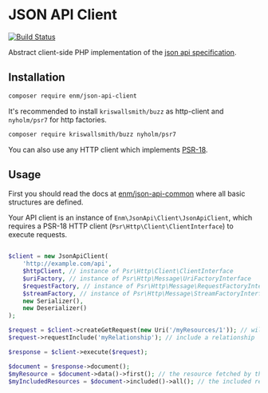 JSON API Client
===============
[![Build Status](https://travis-ci.org/eosnewmedia/JSON-API-Client.svg?branch=master)](https://travis-ci.org/eosnewmedia/JSON-API-Client) 

Abstract client-side PHP implementation of the [json api specification](http://jsonapi.org/format/).

## Installation

```sh
composer require enm/json-api-client
```

It's recommended to install `kriswallsmith/buzz` as http-client and `nyholm/psr7` for http factories.

```sh
composer require kriswallsmith/buzz nyholm/psr7
```

You can also use any HTTP client which implements [PSR-18](https://www.php-fig.org/psr/psr-18/).

## Usage
First you should read the docs at [enm/json-api-common](https://eosnewmedia.github.io/JSON-API-Common/) where all basic structures are defined.

Your API client is an instance of `Enm\JsonApi\Client\JsonApiClient`, which requires a PSR-18 HTTP client (`Psr\Http\Client\ClientInterface`) to execute requests.

```php 

$client = new JsonApiClient(
    'http://example.com/api',
    $httpClient, // instance of Psr\Http\Client\ClientInterface
    $uriFactory, // instance of Psr\Http\Message\UriFactoryInterface
    $requestFactory, // instance of Psr\Http\Message\RequestFactoryInterface
    $streamFactory, // instance of Psr\Http\Message\StreamFactoryInterface
    new Serializer(),
    new Deserializer()
);

$request = $client->createGetRequest(new Uri('/myResources/1')); // will fetch the resource at http://example.com/api/myResources/1
$request->requestInclude('myRelationship'); // include a relationship

$response = $client->execute($request);

$document = $response->document();
$myResource = $document->data()->first(); // the resource fetched by this request
$myIncludedResources = $document->included()->all(); // the included resources fetched with the include parameter

```
